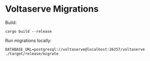# Voltaserve Migrations

Build:

```shell
cargo build --release
```

Run migrations locally:

```shell
DATABASE_URL=postgresql://voltaserve@localhost:26257/voltaserve ./target/release/migrate
```